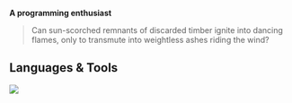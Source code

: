 **A programming enthusiast**

> Can sun-scorched remnants of discarded timber ignite into dancing flames, only to transmute into weightless ashes riding the wind?

## Languages & Tools

<p align="left">
  <a href="https://skillicons.dev">
    <img src="https://skillicons.dev/icons?i=neovim,go,java,kotlin,react,tailwind,nix,linux" />
  </a>
</p>

